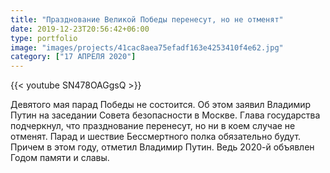 ```yaml
---
title: "Празднование Великой Победы перенесут, но не отменят"
date: 2019-12-23T20:56:42+06:00
type: portfolio
image: "images/projects/41cac8aea75efadf163e4253410f4e62.jpg"
category: ["17 АПРЕЛЯ 2020"]
---
```


{{< youtube SN478OAGgsQ >}}


Девятого мая парад Победы не состоится. Об этом заявил Владимир Путин на заседании Совета безопасности в Москве. Глава государства подчеркнул, что празднование перенесут, но ни в коем случае не отменят. Парад и шествие Бессмертного полка обязательно будут. Причем в этом году, отметил Владимир Путин. Ведь 2020-й объявлен Годом памяти и славы.

